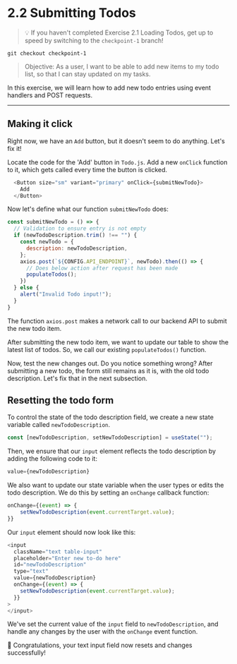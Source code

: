 # 2.2 Submitting Todos

> 💡 If you haven't completed Exercise 2.1 Loading Todos, get up to speed by switching to the `checkpoint-1` branch!

```
git checkout checkpoint-1
```

> Objective: As a user, I want to be able to add new items to my todo list, so that I can stay updated on my tasks.

In this exercise, we will learn how to add new todo entries using event handlers and POST requests.

---

## Making it click

Right now, we have an `Add` button, but it doesn't seem to do anything. Let's fix it!

Locate the code for the 'Add' button in `Todo.js`. Add a new `onClick` function to it, which gets called every time the button is clicked.

```js
  <Button size="sm" variant="primary" onClick={submitNewTodo}>
    Add
  </Button>
```

Now let's define what our function `submitNewTodo` does:

```js
const submitNewTodo = () => {
  // Validation to ensure entry is not empty
  if (newTodoDescription.trim() !== "") {
    const newTodo = {
      description: newTodoDescription,
    };
    axios.post(`${CONFIG.API_ENDPOINT}`, newTodo).then(() => {
      // Does below action after request has been made 
      populateTodos();
    })
  } else {
    alert("Invalid Todo input!");
  }
}
```
The function `axios.post` makes a network call to our backend API to submit the new todo item.

After submitting the new todo item, we want to update our table to show the latest list of todos. So, we call our existing `populateTodos()` function.

Now, test the new changes out. Do you notice something wrong? After submitting a new todo, the form still remains as it is, with the old todo description. Let's fix that in the next subsection.

## Resetting the todo form

To control the state of the todo description field, we create a new state variable called `newTodoDescription`.

```js
const [newTodoDescription, setNewTodoDescription] = useState("");
```

Then, we ensure that our `input` element reflects the todo description by adding the following code to it: 

```js
value={newTodoDescription}
```

We also want to update our state variable when the user types or edits the todo description. We do this by setting an `onChange` callback function:

```js
onChange={(event) => {
    setNewTodoDescription(event.currentTarget.value);
}}
```

Our `input` element should now look like this:

```js
<input
  className="text table-input"
  placeholder="Enter new to-do here"
  id="newTodoDescription"
  type="text"
  value={newTodoDescription}
  onChange={(event) => {
    setNewTodoDescription(event.currentTarget.value);
  }}
>
</input>
```

We've set the current value of the `input` field to `newTodoDescription`, and handle any changes by the user with the `onChange` event function.

🎉 Congratulations, your text input field now resets and changes successfully!